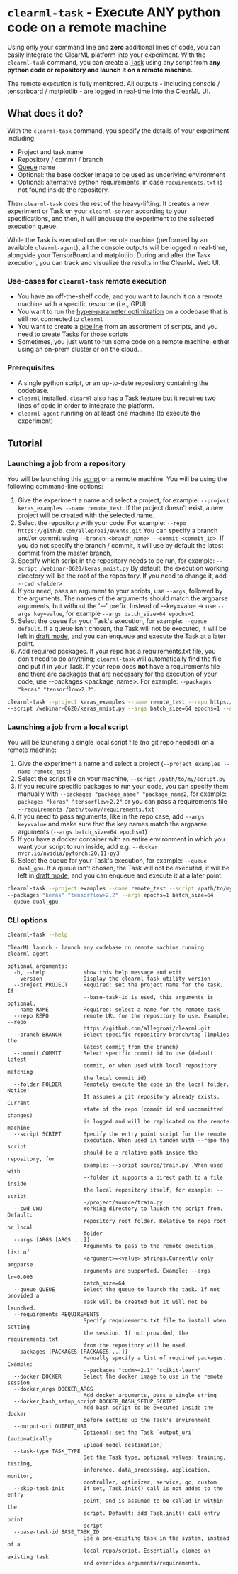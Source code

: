 # `clearml-task` - Execute ANY python code on a remote machine

Using only your command line and __zero__ additional lines of code, you can easily integrate the ClearML platform
into your experiment. With the `clearml-task` command, you can create a [Task](https://clear.ml/docs/latest/docs/fundamentals/task)
using any script from **any python code or repository and launch it on a remote machine**.

The remote execution is fully monitored. All outputs - including console / tensorboard / matplotlib -
are logged in real-time into the ClearML UI.

## What does it do?

With the `clearml-task` command, you specify the details of your experiment including:
* Project and task name
* Repository / commit / branch
* [Queue](https://clear.ml/docs/latest/docs/fundamentals/agents_and_queues#what-is-a-queue)
  name
* Optional: the base docker image to be used as underlying environment
* Optional: alternative python requirements, in case `requirements.txt` is not found inside the repository.

Then `clearml-task` does the rest of the heavy-lifting. It creates a new experiment or Task on your `clearml-server`
according to your specifications, and then, it will enqueue the experiment to the selected execution queue.

While the Task is executed on the remote machine (performed by an available `clearml-agent`), all the console outputs
will be logged in real-time, alongside your TensorBoard and matplotlib. During and after the Task execution, you can
track and visualize the results in the ClearML Web UI.

### Use-cases for `clearml-task` remote execution

- You have an off-the-shelf code, and you want to launch it on a remote machine with a specific resource (i.e., GPU)
- You want to run the [hyper-parameter optimization]() on a codebase that is still not connected to `clearml`
- You want to create a [pipeline]() from an assortment of scripts, and you need to create Tasks for those scripts
- Sometimes, you just want to run some code on a remote machine, either using an on-prem cluster or on the cloud...

### Prerequisites

- A single python script, or an up-to-date repository containing the codebase.
- `clearml` installed. `clearml` also has a [Task](https://clear.ml/docs/latest/docs/fundamentals/task)
  feature but it requires two lines of code in order to integrate the platform.
- `clearml-agent` running on at least one machine (to execute the experiment)

## Tutorial

### Launching a job from a repository

You will be launching this [script](https://github.com/allegroai/events/blob/master/webinar-0620/keras_mnist.py)
on a remote machine. You will be using the following command-line options:
1. Give the experiment a name and select a project, for example: `--project keras_examples --name remote_test`. If the project
   doesn't exist, a new project will be created with the selected name.
2. Select the repository with your code. For example: `--repo https://github.com/allegroai/events.git` You can specify a
   branch and/or commit using `--branch <branch_name> --commit <commit_id>`. If you do not specify the
   branch / commit, it will use by default the latest commit from the master branch,
3. Specify which script in the repository needs to be run, for example: `--script /webinar-0620/keras_mnist.py`
By default, the execution working directory will be the root of the repository. If you need to change it,
   add `--cwd <folder>`
4. If you need, pass an argument to your scripts, use `--args`, followed by the arguments.
   The names of the arguments should match the argparse arguments, but without the '--' prefix. Instead
   of --key=value -> use `--args key=value`, for example `--args batch_size=64 epochs=1`
5. Select the queue for your Task's execution, for example: `--queue default`. If a queue isn't chosen, the Task
   will not be executed, it will be left in [draft mode](https://clear.ml/docs/latest/docs/fundamentals/task#task-states),
   and you can enqueue and execute the Task at a later point.
6. Add required packages. If your repo has a requirements.txt file, you don't need to do anything; `clearml-task`
   will automatically find the file and put it in your Task. If your repo does __not__ have a requirements file and
there are packages that are necessary for the execution of your code, use --packages <package_name>. For example:
   `--packages "keras" "tensorflow>2.2"`.

``` bash
clearml-task --project keras_examples --name remote_test --repo https://github.com/allegroai/events.git
--script /webinar-0620/keras_mnist.py --args batch_size=64 epochs=1 --queue default
```


### Launching a job from a local script

You will be launching a single local script file (no git repo needed) on a remote machine:

1. Give the experiment a name and select a project (`--project examples --name remote_test`)
2. Select the script file on your machine, `--script /path/to/my/script.py`
3. If you require specific packages to run your code, you can specify them manually with `--packages "package_name" "package_name2`,
   for example: `packages "keras" "tensorflow>2.2"`
  or you can pass a requirements file `--requirements /path/to/my/requirements.txt`
4. If you need to pass arguments, like in the repo case, add `--args key=value` and make sure that the key names match
   the argparse arguments (`--args batch_size=64 epochs=1`)
5. If you have a docker container with an entire environment in which you want your script to run inside,
  add e.g. `--docker nvcr.io/nvidia/pytorch:20.11-py3`
6. Select the queue for your Task's execution, for example: `--queue dual_gpu`. If a queue isn't chosen, the Task
   will not be executed, it will be left in [draft mode](https://clear.ml/docs/latest/docs/fundamentals/task#task-states),
   and you can enqueue and execute it at a later point.

``` bash
clearml-task --project examples --name remote_test --script /path/to/my/script.py
--packages "keras" "tensorflow>2.2" --args epochs=1 batch_size=64
--queue dual_gpu
```

### CLI options

``` bash
clearml-task --help
```

``` console
ClearML launch - launch any codebase on remote machine running clearml-agent

optional arguments:
  -h, --help            show this help message and exit
  --version             Display the clearml-task utility version
  --project PROJECT     Required: set the project name for the task. If
                        --base-task-id is used, this arguments is optional.
  --name NAME           Required: select a name for the remote task
  --repo REPO           remote URL for the repository to use. Example: --repo
                        https://github.com/allegroai/clearml.git
  --branch BRANCH       Select specific repository branch/tag (implies the
                        latest commit from the branch)
  --commit COMMIT       Select specific commit id to use (default: latest
                        commit, or when used with local repository matching
                        the local commit id)
  --folder FOLDER       Remotely execute the code in the local folder. Notice!
                        It assumes a git repository already exists. Current
                        state of the repo (commit id and uncommitted changes)
                        is logged and will be replicated on the remote machine
  --script SCRIPT       Specify the entry point script for the remote
                        execution. When used in tandem with --repo the script
                        should be a relative path inside the repository, for
                        example: --script source/train.py .When used with
                        --folder it supports a direct path to a file inside
                        the local repository itself, for example: --script
                        ~/project/source/train.py
  --cwd CWD             Working directory to launch the script from. Default:
                        repository root folder. Relative to repo root or local
                        folder
  --args [ARGS [ARGS ...]]
                        Arguments to pass to the remote execution, list of
                        <argument>=<value> strings.Currently only argparse
                        arguments are supported. Example: --args lr=0.003
                        batch_size=64
  --queue QUEUE         Select the queue to launch the task. If not provided a
                        Task will be created but it will not be launched.
  --requirements REQUIREMENTS
                        Specify requirements.txt file to install when setting
                        the session. If not provided, the requirements.txt
                        from the repository will be used.
  --packages [PACKAGES [PACKAGES ...]]
                        Manually specify a list of required packages. Example:
                        --packages "tqdm>=2.1" "scikit-learn"
  --docker DOCKER       Select the docker image to use in the remote session
  --docker_args DOCKER_ARGS
                        Add docker arguments, pass a single string
  --docker_bash_setup_script DOCKER_BASH_SETUP_SCRIPT
                        Add bash script to be executed inside the docker
                        before setting up the Task's environment
  --output-uri OUTPUT_URI
                        Optional: set the Task `output_uri` (automatically
                        upload model destination)
  --task-type TASK_TYPE
                        Set the Task type, optional values: training, testing,
                        inference, data_processing, application, monitor,
                        controller, optimizer, service, qc, custom
  --skip-task-init      If set, Task.init() call is not added to the entry
                        point, and is assumed to be called in within the
                        script. Default: add Task.init() call entry point
                        script
  --base-task-id BASE_TASK_ID
                        Use a pre-existing task in the system, instead of a
                        local repo/script. Essentially clones an existing task
                        and overrides arguments/requirements.
                        
```
